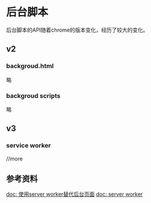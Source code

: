 # 后台脚本

后台脚本的API随着chrome的版本变化，经历了较大的变化。

## v2
### backgroud.html

略
### backgroud scripts

略
## v3

### service worker

//more
## 参考资料

[doc: 使用server worker替代后台页面](https://developer.chrome.com/docs/extensions/migrating/to-service-workers/)
[doc: server worker](https://developer.chrome.com/docs/extensions/mv3/service_workers/)